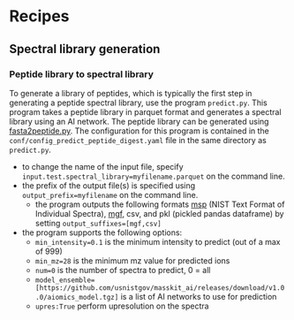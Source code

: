 # Recipes

## Spectral library generation

### Peptide library to spectral library

To generate a library of peptides, which is typically the first step in generating a peptide
spectral library, use the program `predict.py`. This program takes a peptide library in parquet
format and generates a spectral library using an AI network.  The peptide library can be generated using
[fasta2peptide.py](https://pages.nist.gov/masskit/recipes.html#library-generation).
The configuration for this program is contained in the `conf/config_predict_peptide_digest.yaml`
file in the same directory as `predict.py`.

* to change the name of the input file, specify `input.test.spectral_library=myfilename.parquet` on the
command line.
* the prefix of the output file(s) is specified using `output_prefix=myfilename` on
the command line.
  * the program outputs the following formats [msp](https://chemdata.nist.gov/dokuwiki/lib/exe/fetch.php?media=chemdata:nist17:nistms_ver23man.pdf) (NIST Text Format of Individual Spectra), [mgf](http://www.matrixscience.com/help/data_file_help.html#GEN), csv, and pkl (pickled pandas dataframe) by setting `output_suffixes=[mgf,csv]`
* the program supports the following options:
  * `min_intensity=0.1` is the minimum intensity to predict (out of a max of 999)
  * `min_mz=28` is the minimum mz value for predicted ions
  * `num=0` is the number of spectra to predict, 0 = all
  * `model_ensemble=[https://github.com/usnistgov/masskit_ai/releases/download/v1.0.0/aiomics_model.tgz]` is a list of AI networks to use for prediction
  * `upres:True` perform upresolution on the spectra
